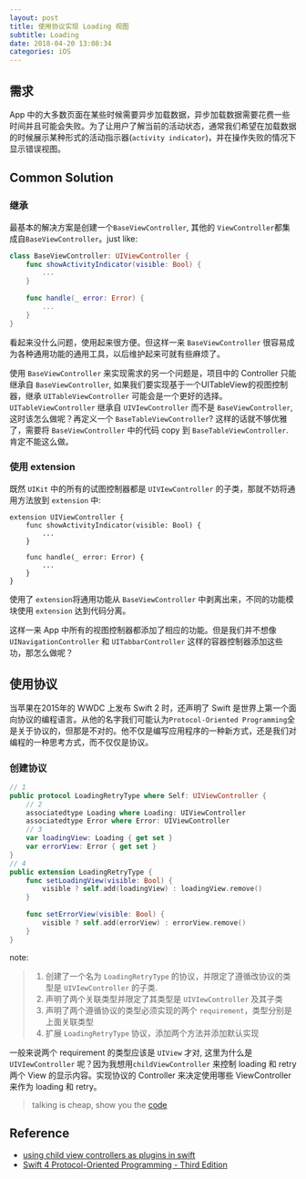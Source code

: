 ```yaml
---
layout: post
title: 使用协议实现 Loading 视图
subtitle: Loading
date: 2018-04-20 13:08:34
categories: iOS
---
```


## 需求
App 中的大多数页面在某些时候需要异步加载数据，异步加载数据需要花费一些时间并且可能会失败。为了让用户了解当前的活动状态，通常我们希望在加载数据的时候展示某种形式的活动指示器(`activity indicator`)，并在操作失败的情况下显示错误视图。

<!-- more -->

## Common Solution

### 继承

最基本的解决方案是创建一个`BaseViewController`, 其他的 `ViewController`都集成自`BaseViewController`。just like:  

```swift
class BaseViewController: UIViewController {
    func showActivityIndicator(visible: Bool) {
        ...
    }
    
    func handle(_ error: Error) {
        ...
    }
}
```
看起来没什么问题，使用起来很方便。但这样一来 `BaseViewController` 很容易成为各种通用功能的通用工具，以后维护起来可就有些麻烦了。  

使用 `BaseViewController` 来实现需求的另一个问题是，项目中的 Controller 只能继承自 `BaseViewController`, 如果我们要实现基于一个UITableView的视图控制器，继承 `UITableViewController` 可能会是一个更好的选择。`UITableViewController` 继承自 `UIVIewController` 而不是 `BaseViewController`, 这时该怎么做呢？再定义一个 `BaseTableViewController`? 这样的话就不够优雅了，需要将 `BaseViewController` 中的代码 copy 到 `BaseTableViewController`. 肯定不能这么做。

### 使用 extension

既然 `UIKit` 中的所有的试图控制器都是 `UIVIewController` 的子类，那就不妨将通用方法放到 `extension` 中:

```
extension UIViewController {
    func showActivityIndicator(visible: Bool) {
        ...
    }
    
    func handle(_ error: Error) {
        ...
    }
}
```
使用了 `extension`将通用功能从 `BaseViewController` 中剥离出来，不同的功能模块使用 `extension` 达到代码分离。

这样一来 App 中所有的视图控制器都添加了相应的功能。但是我们并不想像 `UINavigationController` 和 `UITabbarController` 这样的容器控制器添加这些功，那怎么做呢？

## 使用协议

当苹果在2015年的 WWDC 上发布 Swift 2 时，还声明了 Swift 是世界上第一个面向协议的编程语言。从他的名字我们可能认为`Protocol-Oriented Programming`全是关于协议的，但那是不对的。他不仅是编写应用程序的一种新方式，还是我们对编程的一种思考方式，而不仅仅是协议。


### 创建协议

```swift
// 1
public protocol LoadingRetryType where Self: UIViewController {
    // 2
    associatedtype Loading where Loading: UIViewController
    associatedtype Error where Error: UIViewController
    // 3
    var loadingView: Loading { get set }
    var errorView: Error { get set } 
}
// 4
public extension LoadingRetryType {
    func setLoadingView(visible: Bool) {
        visible ? self.add(loadingView) : loadingView.remove()
    }
    
    func setErrorView(visible: Bool) {
        visible ? self.add(errorView) : errorView.remove()
    }
}

```
note:
> 1. 创建了一个名为 `LoadingRetryType` 的协议，并限定了遵循改协议的类型是 `UIVIewController` 的子类.    
> 2. 声明了两个关联类型并限定了其类型是 `UIVIewController` 及其子类
> 3. 声明了两个遵循协议的类型必须实现的两个 `requirement`，类型分别是上面关联类型
> 4. 扩展 `LoadingRetryType` 协议，添加两个方法并添加默认实现

 一般来说两个 requirement 的类型应该是 `UIView` 才对, 这里为什么是  `UIVIewController` 呢？因为我想用`childViewController` 来控制 loading 和 retry 两个 View 的显示内容。实现协议的 Controller 来决定使用哪些 ViewController 来作为 loading 和 retry。
 
 > talking is cheap, show you the [code](https://github.com/srv7/LoadingRetry)
 

## Reference
- [using child view controllers as plugins in swift](https://www.swiftbysundell.com/posts/using-child-view-controllers-as-plugins-in-swift)
- [Swift 4 Protocol-Oriented Programming - Third Edition](https://www.packtpub.com/web-development/swift-protocol-oriented-programming-third-edition)

